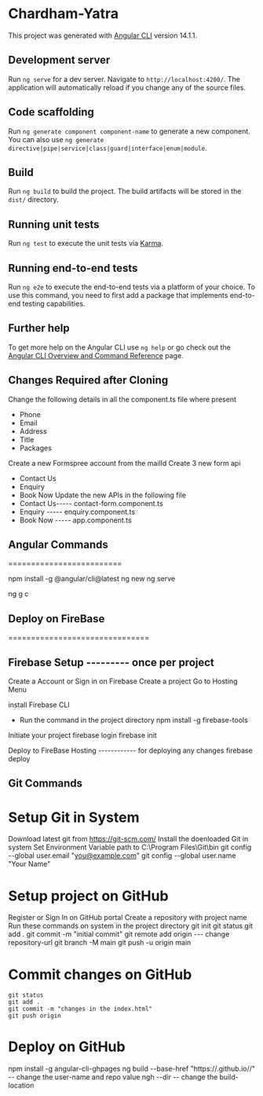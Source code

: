 # Chardham-Yatra

This project was generated with [Angular CLI](https://github.com/angular/angular-cli) version 14.1.1.

## Development server

Run `ng serve` for a dev server. Navigate to `http://localhost:4200/`. The application will automatically reload if you change any of the source files.

## Code scaffolding

Run `ng generate component component-name` to generate a new component. You can also use `ng generate directive|pipe|service|class|guard|interface|enum|module`.

## Build

Run `ng build` to build the project. The build artifacts will be stored in the `dist/` directory.

## Running unit tests

Run `ng test` to execute the unit tests via [Karma](https://karma-runner.github.io).

## Running end-to-end tests

Run `ng e2e` to execute the end-to-end tests via a platform of your choice. To use this command, you need to first add a package that implements end-to-end testing capabilities.

## Further help

To get more help on the Angular CLI use `ng help` or go check out the [Angular CLI Overview and Command Reference](https://angular.io/cli) page.

## Changes Required after Cloning

Change the following details in all the component.ts file where present
- Phone
- Email
- Address
- Title
- Packages

Create a new Formspree account from the mailId 
Create 3 new form api 
- Contact Us
- Enquiry
- Book Now
Update the new APIs in the following file
- Contact Us-----     contact-form.component.ts
- Enquiry   -----     enquiry.component.ts
- Book Now  -----     app.component.ts


## Angular Commands
=========================

npm install -g @angular/cli@latest
ng new <Project Name>
ng serve

ng g c <Component Name>

## Deploy on FireBase
===============================

Firebase Setup --------- once per project
----------------------
Create a Account or Sign in on Firebase
Create a project
Go to Hosting Menu

install Firebase CLI 
- Run the command in the project directory 
	npm install -g firebase-tools

Initiate your project
	firebase login
	firebase init

Deploy to FireBase Hosting ------------ for deploying any changes
	firebase deploy

## Git Commands

Setup Git in System
==========================
Download latest git from https://git-scm.com/
Install the doenloaded Git in system
Set Environment Variable path to C:\Program Files\Git\bin
git config --global user.email "you@example.com"
git config --global user.name "Your Name"


Setup project on GitHub
============================
Register or Sign In on GitHub portal
Create a repository with project name
Run these commands on system in the project directory
	git init
	git status
	git add .
	git commit -m "initial commit"
	git remote add origin <repository-url>   --- change repository-url
	git branch -M main
	git push -u origin main


Commit changes on GitHub
==============================
	git status
	git add .
	git commit -m "changes in the index.html"
	git push origin


Deploy on GitHub
=====================
npm install -g angular-cli-ghpages
ng build --base-href "https://<user-name>.github.io/<repo>/"   -- change the user-name and repo value
ngh --dir <build-location>   -- change the build-location

